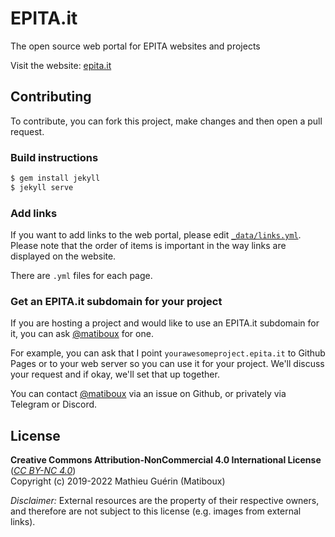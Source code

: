 # EPITA.it

The open source web portal for EPITA websites and projects

Visit the website: [epita.it](https://epita.it/)


## Contributing

To contribute, you can fork this project, make changes and then open a pull request.

### Build instructions

```bash
$ gem install jekyll
$ jekyll serve
```

### Add links

If you want to add links to the web portal, please edit [`_data/links.yml`](_data/links.yml).
Please note that the order of items is important in the way links are displayed on the website.

There are `.yml` files for each page.

### Get an EPITA.it subdomain for your project

If you are hosting a project and would like to use an EPITA.it subdomain for it, you can ask [@matiboux](https://github.com/matiboux) for one.

For example, you can ask that I point `yourawesomeproject.epita.it` to Github Pages or to your web server so you can use it for your project. We'll discuss your request and if okay, we'll set that up together.

You can contact [@matiboux](https://github.com/matiboux) via an issue on Github, or privately via Telegram or Discord.


## License

**Creative Commons Attribution-NonCommercial 4.0 International License**
([*CC BY-NC 4.0*](https://creativecommons.org/licenses/by-nc/4.0))  
Copyright (c) 2019-2022 Mathieu Guérin (Matiboux)

*Disclaimer:* External resources are the property of their respective owners,
and therefore are not subject to this license (e.g. images from external links).
